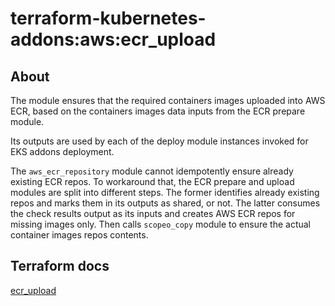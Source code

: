 # terraform-kubernetes-addons:aws:ecr_upload

## About

The module ensures that the required containers images uploaded into AWS ECR, based
on the containers images data inputs from the ECR prepare module.

Its outputs are used by each of the deploy module instances invoked for EKS
addons deployment.

The `aws_ecr_repository` module cannot idempotently ensure already
existing ECR repos. To workaround that, the ECR prepare and upload modules are split
into different steps. The former identifies already existing repos and marks
them in its outputs as shared, or not. The latter consumes the check results
output as its inputs and creates AWS ECR repos for missing images only.
Then calls `scopeo_copy` module to ensure the actual container images repos contents.

## Terraform docs

[ecr_upload](./TFDOCS.md)
